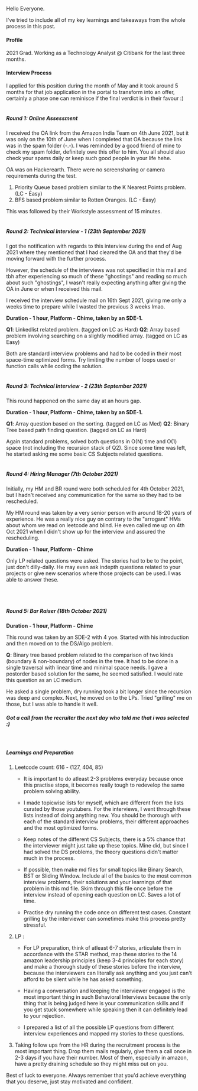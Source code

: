 Hello Everyone.

I've tried to include all of my key learnings and takeaways from the whole process in this post.

#### Profile ####
2021 Grad. Working as a Technology Analyst @ Citibank for the last three months.

#### Interview Process

I applied for this position during the month of May and it took around 5 months for that job application in the portal to transform into an offer, certainly a phase one can reminisce if the final verdict is in their favour :)
<br/><br/>

##### Round 1: Online Assessment #####
I received the OA link from the Amazon India Team on 4th June 2021, but it was only on the 10th of June when I completed that OA because the link was in the spam folder (-.-).  I was reminded by a good friend of mine to check my spam folder, definitely owe this offer to him. You all should also check your spams daily or keep such good people in your life hehe.

OA was on Hackerearth. There were no screensharing or camera requirements during the test.

1. Priority Queue based problem similar to the K Nearest Points problem. (LC - Easy)
2. BFS based problem similar to Rotten Oranges. (LC - Easy)

This was followed by their Workstyle assessment of 15 minutes.
<br/><br/>

##### Round 2: Technical Interview - 1 (23th September 2021) ##### 
I got the notification with regards to this interview during the end of Aug 2021 where they mentioned that I had cleared the OA and that they'd be moving forward with the further process. 

However, the schedule of the interviews was not specified in this mail and tbh after experiencing so much of these "ghostings" and reading so much about such "ghostings", I  wasn't really expecting anything after giving the OA in June or when I received this mail.

I received the interview schedule mail on 16th Sept 2021, giving me only a weeks time to prepare while I wasted the previous 3 weeks lmao.

**Duration - 1 hour, Platform - Chime, taken by an SDE-1.**

**Q1**:  Linkedlist related problem. (tagged on LC as Hard)
**Q2**:  Array based problem involving searching on a slightly modified array. (tagged on LC as Easy)

Both are standard interview problems and had to be coded in their most space-time optimized forms. Try limiting the number of loops used or function calls while coding the solution.
<br/><br/>

##### Round 3: Technical Interview - 2 (23th September 2021) ##### 
This round happened on the same day at an hours gap.

**Duration - 1 hour, Platform - Chime, taken by an SDE-1.**

**Q1**:  Array question based on the sorting. (tagged on LC as Med)
**Q2**:  Binary Tree based path finding question. (tagged on LC as Hard)

Again standard problems, solved both questions in O(N) time and O(1) space (not including the recursion stack of Q2). Since some time was left, he started asking me some basic CS Subjects related questions.
<br/><br/>

##### Round 4: Hiring Manager (7th October 2021) ##### 
Initially, my HM and BR round were both scheduled for 4th October 2021, but I hadn't received any communication for the same so they had to be rescheduled. 

My HM round was taken by a very senior person with around 18-20 years of experience. He was a really nice guy on contrary to the "arrogant" HMs about whom we read on leetcode and blind. He even called me up on 4th Oct 2021 when I didn't show up for the interview and assured the rescheduling.

**Duration - 1 hour, Platform - Chime**

Only LP related questions were asked. The stories had to be to the point, just don't dilly-dally. He may even ask indepth questions related to your projects or give new scenarios where those projects can be used. I was able to answer these.

<br/><br/>

##### Round 5: Bar Raiser (18th October 2021) ##### 

**Duration - 1 hour, Platform - Chime**

This round was taken by an SDE-2 with 4 yoe. Started with his introduction and then moved on to the DS/Algo problem.

**Q**: Binary tree based problem related to the comparison of two kinds (boundary & non-boundary) of nodes in the tree. It had to be done in a single traversal with linear time and minimal space needs. I gave a postorder based solution for the same, he seemed satisfied. I would rate this question as an LC medium.

He asked a single problem, dry running took a bit longer since the recursion was deep and complex. Next, he moved on to the LPs. Tried "grilling" me on those, but I was able to handle it well.

##### Got a call from the recruiter the next day who told me that i was selected :) #####

<br/>

##### Learnings and Preparation #####

1. Leetcode count: 616 - (127, 404, 85)
	- It is important to do atleast 2-3 problems everyday because once this practise stops, it becomes really tough to redevelop the same problem solving ability.
	
	- I made topicwise lists for myself, which are different from the lists curated by those youtubers. For the interviews, I went through these lists instead of doing anything new. You should be thorough with each of the standard interview problems, their different approaches and the most optimized forms.

	- Keep notes of the different CS Subjects, there is a 5% chance that the interviewer might just take up these topics. Mine did, but since I had solved the DS problems, the theory questions didn't matter much in the process.
	
	- If possible, then make md files for small topics like Binary Search, BST or Sliding Window. Include all of the basics to the most common interview problems, their solutions and your learnings of that problem in this md file. Skim through this file once before the interview instead of opening each question on LC. Saves a lot of time.
	- Practise dry running the code once on different test cases. Constant grilling by the interviewer can sometimes make this process pretty stressful.

2. LP :
	- For LP preparation, think of atleast 6-7 stories, articulate them in accordance with the STAR method, map these stories to the 14 amazon leadership principles (keep 3-4 principles for each story) and make a thorough study of these stories before the interview, because the interviewers can literally ask anything and you just can't afford to be silent while he has asked something. 

	- Having a conversation and keeping the interviewer engaged is the most important thing in such Behavioral Interviews because the only thing that is being judged here is your communication skills and if you get stuck somewhere while speaking then it can definitely lead to your rejection.
	
	- I prepared a list of all the possible LP questions from different interview experiences and mapped my stories to these questions.

3.  Taking follow ups from the HR during the recruitment process is the most important thing. Drop them mails regularly, give them a call once in 2-3 days if you have their number. Most of them, especially in amazon, have a pretty draining schedule so they might miss out on you.


Best of luck to everyone. Always remember that you'd achieve everything that you deserve, just stay motivated and confident.